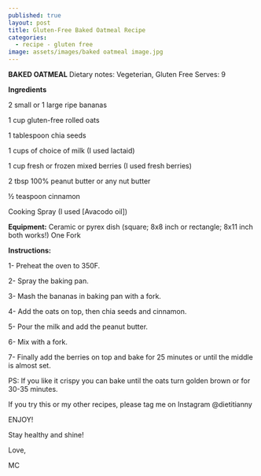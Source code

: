 ```yaml
---
published: true
layout: post
title: Gluten-Free Baked Oatmeal Recipe
categories:
  - recipe - gluten free
image: assets/images/baked oatmeal image.jpg
---
```


**BAKED OATMEAL**
Dietary notes: Vegeterian, Gluten Free
Serves: 9 

**Ingredients**
 
2 small or 1 large ripe bananas

1 cup gluten-free rolled oats 

1 tablespoon chia seeds

1 cups of choice of milk (I used lactaid)

1 cup fresh or frozen mixed berries (I used fresh berries)

2 tbsp 100% peanut butter or any nut butter

½ teaspoon cinnamon

Cooking Spray (I used [Avacodo oil])
 
**Equipment:**
Ceramic or pyrex dish (square; 8x8 inch or rectangle; 8x11 inch both works!)
One Fork
 
**Instructions:**

1- Preheat the oven to 350F.

2- Spray the baking pan.

3- Mash the bananas in baking pan with a fork. 

4- Add the oats on top, then chia seeds and cinnamon.

5- Pour the milk and add the peanut butter.

6- Mix with a fork.

7- Finally add the berries on top and bake for 25 minutes or until the middle is almost set.

PS: If you like it crispy you can bake until the oats turn golden brown or for 30-35 minutes. 

If you try this or my other recipes, please tag me on Instagram @dietitianny 

ENJOY! 

Stay healthy and shine!

Love,

MC

